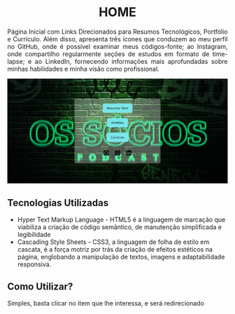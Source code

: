 <h1 align="center">HOME</h1>
<p align="justify">
  Página Inicial com Links Direcionados para Resumos Tecnológicos, Portfólio e Currículo. Além disso, apresenta três ícones que conduzem ao meu perfil no GitHub, onde é possível examinar meus códigos-fonte;
  ao Instagram, onde compartilho regularmente seções de estudos em formato de time-lapse;
  e ao LinkedIn, fornecendo informações mais aprofundadas sobre minhas habilidades e minha visão como profissional.
<p>

<a href="https://diogosilas.github.io/resumos-portfolio/">
  <img src="./src/images/home-links.png" alt="Home Links">
</a>

## Tecnologias Utilizadas

<ul>
 <li>
    Hyper Text Markup Language - HTML5 é a linguagem de marcação que viabiliza a criação de código semântico, de manutenção simplificada e legibilidade
  </li>
  <li>
    Cascading Style Sheets - CSS3, a linguagem de folha de estilo em cascata, é a força motriz por trás da criação de efeitos estéticos na página, englobando a manipulação de textos, imagens e adaptabilidade responsiva.
  </li>
</ul>

## Como Utilizar?

<p>
  Simples, basta clicar no item que lhe interessa, e será redirecionado
</p>
